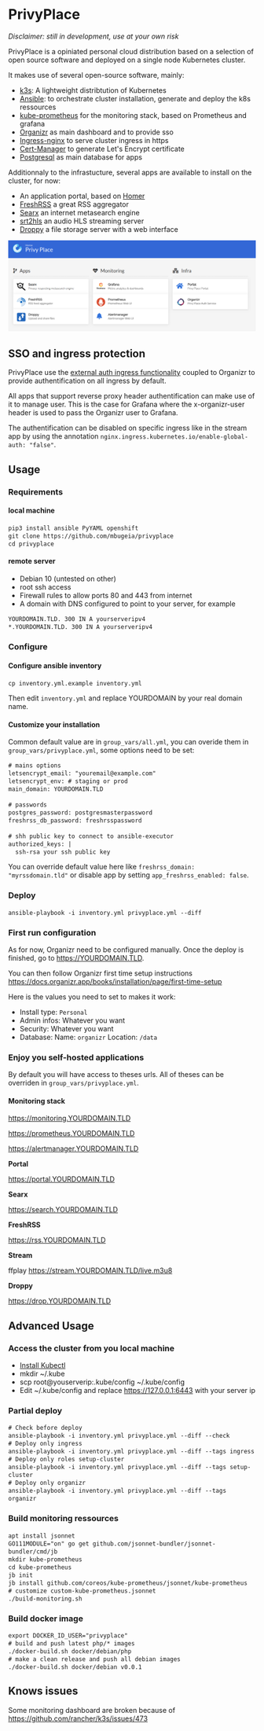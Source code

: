 # PrivyPlace

*Disclaimer: still in development, use at your own risk*

PrivyPlace is a opiniated personal cloud distribution based on a selection of open source software and deployed on a single node Kubernetes cluster.

It makes use of several open-source software, mainly:

- [k3s](https://k3s.io/): A lightweight distribtution of Kubernetes
- [Ansible](https://www.ansible.com/): to orchestrate cluster installation, generate and deploy the k8s ressources
- [kube-prometheus](https://github.com/coreos/kube-prometheus) for the monitoring stack, based on Prometheus and grafana
- [Organizr](https://github.com/causefx/Organizr) as main dashboard and to provide sso 
- [Ingress-nginx](https://kubernetes.github.io/ingress-nginx/) to serve cluster ingress in https
- [Cert-Manager](https://cert-manager.io/) to generate Let's Encrypt certificate
- [Postgresql](https://www.postgresql.org/) as main database for apps

Additionnaly to the infrastucture, several apps are available to install on the cluster, for now:

- An application portal, based on [Homer](https://github.com/bastienwirtz/homer)
- [FreshRSS](https://freshrss.org/) a great RSS aggregator
- [Searx](https://asciimoo.github.io/searx/) an internet metasearch engine 
- [srt2hls](https://github.com/mbugeia/srt2hls) an audio HLS streaming server
- [Droppy](https://github.com/silverwind/droppy) a file storage server with a web interface

![Alt text](doc/img/portal.png?raw=true "Privy Place Portal")

## SSO and ingress protection

PrivyPlace use the [external auth ingress functionality](https://kubernetes.github.io/ingress-nginx/examples/auth/external-auth/) 
coupled to Organizr to provide authentification on all ingress by default.

All apps that support reverse proxy header authentification can make use of it to manage user.
This is the case for Grafana where the x-organizr-user header is used to pass the Organizr user to Grafana.

The authentification can be disabled on specific ingress like in the stream app by using the annotation `nginx.ingress.kubernetes.io/enable-global-auth: "false"`.

## Usage

### Requirements

#### local machine
```
pip3 install ansible PyYAML openshift
git clone https://github.com/mbugeia/privyplace
cd privyplace
```

#### remote server
- Debian 10 (untested on other)
- root ssh access
- Firewall rules to allow ports 80 and 443 from internet
- A domain with DNS configured to point to your server, for example
```
YOURDOMAIN.TLD. 300 IN A yourserveripv4
*.YOURDOMAIN.TLD. 300 IN A yourserveripv4
```

### Configure

#### Configure ansible inventory

`cp inventory.yml.example inventory.yml`

Then edit `inventory.yml` and replace YOURDOMAIN by your real domain name.


#### Customize your installation
Common default value are in `group_vars/all.yml`, you can overide them in `group_vars/privyplace.yml`, some options need to be set:

```
# mains options
letsencrypt_email: "youremail@example.com"
letsencrypt_env: # staging or prod
main_domain: YOURDOMAIN.TLD

# passwords
postgres_password: postgresmasterpassword
freshrss_db_password: freshrsspassword

# shh public key to connect to ansible-executor
authorized_keys: |
  ssh-rsa your ssh public key
```

You can override default value here like `freshrss_domain: "myrssdomain.tld"` or disable app by setting `app_freshrss_enabled: false`.

### Deploy
```
ansible-playbook -i inventory.yml privyplace.yml --diff
```

### First run configuration

As for now, Organizr need to be configured manually. Once the deploy is finished, go to https://YOURDOMAIN.TLD.

You can then follow Organizr first time setup instructions https://docs.organizr.app/books/installation/page/first-time-setup

Here is the values you need to set to makes it work:
- Install type: `Personal`
- Admin infos: Whatever you want
- Security: Whatever you want
- Database: Name: `organizr` Location: `/data`

### Enjoy you self-hosted applications

By default you will have access to theses urls. All of theses can be overriden in `group_vars/privyplace.yml`.

#### Monitoring stack
https://monitoring.YOURDOMAIN.TLD

https://prometheus.YOURDOMAIN.TLD

https://alertmanager.YOURDOMAIN.TLD

**Portal**

https://portal.YOURDOMAIN.TLD

**Searx**

https://search.YOURDOMAIN.TLD

**FreshRSS**

https://rss.YOURDOMAIN.TLD

**Stream**

ffplay https://stream.YOURDOMAIN.TLD/live.m3u8

**Droppy**

https://drop.YOURDOMAIN.TLD

## Advanced Usage

### Access the cluster from you local machine

- [Install Kubectl](https://kubernetes.io/fr/docs/tasks/tools/install-kubectl/)
- mkdir ~/.kube
- scp root@youserverip:.kube/config ~/.kube/config
- Edit ~/.kube/config and replace https://127.0.0.1:6443 with your server ip

### Partial deploy

```
# Check before deploy
ansible-playbook -i inventory.yml privyplace.yml --diff --check
# Deploy only ingress
ansible-playbook -i inventory.yml privyplace.yml --diff --tags ingress
# Deploy only roles setup-cluster
ansible-playbook -i inventory.yml privyplace.yml --diff --tags setup-cluster
# Deploy only organizr
ansible-playbook -i inventory.yml privyplace.yml --diff --tags organizr
```

### Build monitoring ressources

```
apt install jsonnet
GO111MODULE="on" go get github.com/jsonnet-bundler/jsonnet-bundler/cmd/jb
mkdir kube-prometheus
cd kube-prometheus
jb init
jb install github.com/coreos/kube-prometheus/jsonnet/kube-prometheus
# customize custom-kube-prometheus.jsonnet
./build-monitoring.sh
```

### Build docker image

```
export DOCKER_ID_USER="privyplace"
# build and push latest php/* images
./docker-build.sh docker/debian/php
# make a clean release and push all debian images
./docker-build.sh docker/debian v0.0.1
```

## Knows issues

Some monitoring dashboard are broken because of https://github.com/rancher/k3s/issues/473